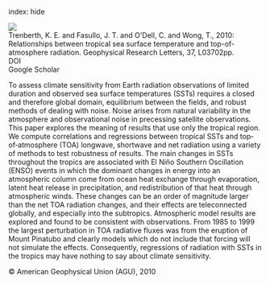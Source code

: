 index: hide

<div class="Citation">
    <div class="Citation-thumb CitationThumb-linked"  data-href="https://doi.org/10.1029/2009gl042314">
      <img src="https://static.claimspace.cloud/climate-study-static/refs/thumbs/10/Trenberth_et_al_2010-thumb.png" />
    </div>

  <div class="Citation-body">
    <div class="Citation-text">Trenberth, K. E. and Fasullo, J. T. and O'Dell, C. and Wong, T., 2010: Relationships between tropical sea surface temperature and top-of-atmosphere radiation. <span class="Article-journal">Geophysical Research Letters, </span><span class="Article-volume">37, </span>L03702pp.</div>
    <div class="Citation-links">
      <div class="CitationLink" data-href="https://doi.org/10.1029/2009gl042314">
        <div class="CitationLink-icon CitationLink-Doi"></div>
        <div class="CitationLink-text">DOI</div>
      </div>
      <div class="CitationLink" data-href="https://scholar.google.com/scholar?q=10.1029/2009gl042314">
        <div class="CitationLink-icon CitationLink-Scholar"></div>
        <div class="CitationLink-text">Google Scholar</div>
      </div>
    </div>
  </div>
</div>

To assess climate sensitivity from Earth radiation observations of limited duration and observed sea surface temperatures (SSTs) requires a closed and therefore global domain, equilibrium between the fields, and robust methods of dealing with noise. Noise arises from natural variability in the atmosphere and observational noise in precessing satellite observations. This paper explores the meaning of results that use only the tropical region. We compute correlations and regressions between tropical SSTs and top‐of‐atmosphere (TOA) longwave, shortwave and net radiation using a variety of methods to test robustness of results. The main changes in SSTs throughout the tropics are associated with El Niño Southern Oscillation (ENSO) events in which the dominant changes in energy into an atmospheric column come from ocean heat exchange through evaporation, latent heat release in precipitation, and redistribution of that heat through atmospheric winds. These changes can be an order of magnitude larger than the net TOA radiation changes, and their effects are teleconnected globally, and especially into the subtropics. Atmospheric model results are explored and found to be consistent with observations. From 1985 to 1999 the largest perturbation in TOA radiative fluxes was from the eruption of Mount Pinatubo and clearly models which do not include that forcing will not simulate the effects. Consequently, regressions of radiation with SSTs in the tropics may have nothing to say about climate sensitivity.

<div class="Citation-copy">
&copy; American Geophysical Union (AGU), 2010
</div>